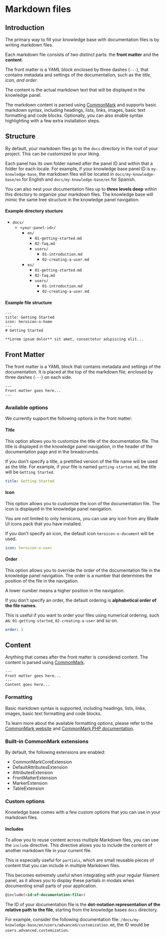 # Markdown files

## Introduction

The primary way to fill your knowledge base with documentation files is by writing markdown files.

Each markdown file consists of two distinct parts: the **front matter** and the **content**.

The front matter is a YAML block enclosed by three dashes (`---`), that contains metadata and settings of the documentation, such as the *title, icon, and order*. 

The content is the actual markdown text that will be displayed in the knowledge panel.

The markdown content is parsed using [CommonMark](https://commonmark.thephpleague.com/) and supports basic markdown syntax, including headings, lists, links, images, basic text formatting and code blocks. Optionally, you can also enable syntax highlighting with a few extra installation steps.

## Structure

By default, your markdown files go to the `docs` directory in the root of your project. This can be customized to your liking.

Each panel has its own folder named after the panel ID and within that a folder for each locale. For example, if your knowledge base panel ID is `my-knowledge-base`, the markdown files will be located in `docs/my-knowledge-base/en` for English and `docs/my-knowledge-base/es` for Spanish. 

You can also nest your documentation files up to **three levels deep** within this directory to organize your markdown files. The knowledge base will mimic the same tree structure in the knowledge panel navigation.

#### Example directory stucture
- `docs/`
    - `<your-panel-id>/`
        - `en/`
            - `01-getting-started.md`
            - `02-faq.md`
            - `users/`
                - `01-introduction.md`
                - `02-creating-a-user.md`
        - `es/`
            - `01-getting-started.md`
            - `02-faq.md`
            - `users/`
                - `01-introduction.md`
                - `02-creating-a-user.md`

#### Example file structure
```
---
title: Getting Started
icon: heroicon-o-home
---
# Getting Started

**Lorem ipsum dolor** sit amet, consectetur adipiscing elit...
```

## Front Matter

The front matter is a YAML block that contains metadata and settings of the documentation. It is placed at the top of the markdown file, enclosed by three dashes (`---`) on each side.

```
---
Front matter goes here...
---
```

### Available options

We currently support the following options in the front matter:

#### Title
This option allows you to customize the title of the documentation file. The title is displayed in the knowledge panel navigation, in the header of the documentation page and in the breadcrumbs.

If you don't specify a title, a prettified version of the file name will be used as the title. For example, if your file is named `getting-started.md`, the title will be `Getting Started`.

```yaml
title: Getting Started
```

#### Icon
This option allows you to customize the icon of the documentation file. The icon is displayed in the knowledge panel navigation.

You are not limited to only heroicons, you can use any icon from any Blade UI icons pack that you have installed.

If you don't specify an icon, the default icon `heroicon-o-document` will be used.

```yaml
icon: heroicon-o-user
```

#### Order
This option allows you to override the order of the documentation file in the knowledge panel navigation. The order is a number that determines the position of the file in the navigation.

A lower number means a higher position in the navigation.

If you don't specify an order, the default ordering is **alphabetical order of the file names.** 

This is useful if you want to order your files using numerical ordering, such as: `01-getting-started`, `02-creating-a-user` and so on.

```yaml
order: 3
```

## Content

Anything that comes after the front matter is considered content. The content is parsed using [CommonMark](https://commonmark.thephpleague.com/).

```
---
Front matter goes here...
---
Content goes here...
```

### Formatting

Basic markdown syntax is supported, including headings, lists, links, images, basic text formatting and code blocks.

To learn more about the available formatting options, please refer to the [CommonMark website](https://commonmark.org/) and [CommonMark PHP documentation](https://commonmark.thephpleague.com/).

### Built-in CommonMark extensions

By default, the following extensions are enabled:

 - CommonMarkCoreExtension
 - DefaultAttributesExtension
 - AttributesExtension
 - FrontMatterExtension
 - MarkerExtension
 - TableExtension

### Custom options

Knowledge base comes with a few custom options that you can use in your markdown files.

#### Includes

To allow you to reuse content across multiple Markdown files, you can use the `include` directive. This directive allows you to include the content of another markdown file in your current file.

This is especially useful for `partials`, which are small reusable pieces of content that you can include in multiple Markdown files. 

This becomes extremely useful when integrating with your regular filament panel, as it allows you to display these partials in modals when documenting small parts of your application.

```markdown
@include(<id-of-documentation-file>)
```

The ID of your documentation file is the **dot-notation representation of the relative path to the file**, starting from the knowledge bases `docs` directory.

For example, consider the following documentation file: `/docs/my-knowledge-base/en/users/advanced/customization.md`, the ID would be `users.advanced.customization`.

[//]: # (#### Variables)

[//]: # ()
[//]: # (When accessing the documentation file from within your regular filament panel, you sometimes have access to the `$record` property, for example in resource pages or modals. )

[//]: # ()
[//]: # (In this case, it is possible to access properties of the `record` using the `@var&#40;&#41;` directive.)

[//]: # ()
[//]: # (```markdown)

[//]: # (@var&#40;<property>&#41;)

[//]: # (```)

[//]: # ()
[//]: # (For example, if you have a `User` resource and you want to display the name of the user in your documentation file, you can use the following syntax:)

[//]: # ()
[//]: # (```markdown)

[//]: # (@var&#40;name&#41;)

[//]: # (```)

[//]: # ()
[//]: # (This property can currently be only used in the context of **edit** and **view** resource pages, and only if the companion plugin is registered in the panel.)
